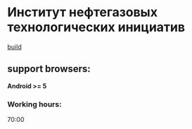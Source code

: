 # Институт нефтегазовых технологических инициатив
[build](http://inti-lk.wndrbase.com/)

## support browsers:
**Android >= 5**

### Working hours:
70:00